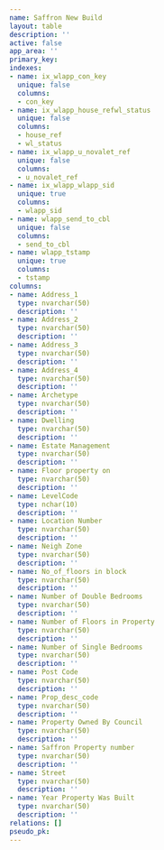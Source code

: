```yaml
---
name: Saffron New Build
layout: table
description: ''
active: false
app_area: ''
primary_key: 
indexes:
- name: ix_wlapp_con_key
  unique: false
  columns:
  - con_key
- name: ix_wlapp_house_refwl_status
  unique: false
  columns:
  - house_ref
  - wl_status
- name: ix_wlapp_u_novalet_ref
  unique: false
  columns:
  - u_novalet_ref
- name: ix_wlapp_wlapp_sid
  unique: true
  columns:
  - wlapp_sid
- name: wlapp_send_to_cbl
  unique: false
  columns:
  - send_to_cbl
- name: wlapp_tstamp
  unique: true
  columns:
  - tstamp
columns:
- name: Address_1
  type: nvarchar(50)
  description: ''
- name: Address_2
  type: nvarchar(50)
  description: ''
- name: Address_3
  type: nvarchar(50)
  description: ''
- name: Address_4
  type: nvarchar(50)
  description: ''
- name: Archetype
  type: nvarchar(50)
  description: ''
- name: Dwelling
  type: nvarchar(50)
  description: ''
- name: Estate Management
  type: nvarchar(50)
  description: ''
- name: Floor property on
  type: nvarchar(50)
  description: ''
- name: LevelCode
  type: nchar(10)
  description: ''
- name: Location Number
  type: nvarchar(50)
  description: ''
- name: Neigh Zone
  type: nvarchar(50)
  description: ''
- name: No_of_floors in block
  type: nvarchar(50)
  description: ''
- name: Number of Double Bedrooms
  type: nvarchar(50)
  description: ''
- name: Number of Floors in Property
  type: nvarchar(50)
  description: ''
- name: Number of Single Bedrooms
  type: nvarchar(50)
  description: ''
- name: Post Code
  type: nvarchar(50)
  description: ''
- name: Prop_desc_code
  type: nvarchar(50)
  description: ''
- name: Property Owned By Council
  type: nvarchar(50)
  description: ''
- name: Saffron Property number
  type: nvarchar(50)
  description: ''
- name: Street
  type: nvarchar(50)
  description: ''
- name: Year Property Was Built
  type: nvarchar(50)
  description: ''
relations: []
pseudo_pk: 
---
```


